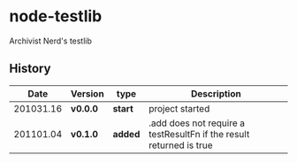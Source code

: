 # node-testlib
Archivist Nerd's testlib



## History
|  Date     | Version  |    type   | Description     |
|-----------|----------|-----------|-----------------|
| 201031.16 |**v0.0.0**| **start** | project started |
| 201101.04 |**v0.1.0**| **added** | .add does not require a testResultFn if the result returned is true |
